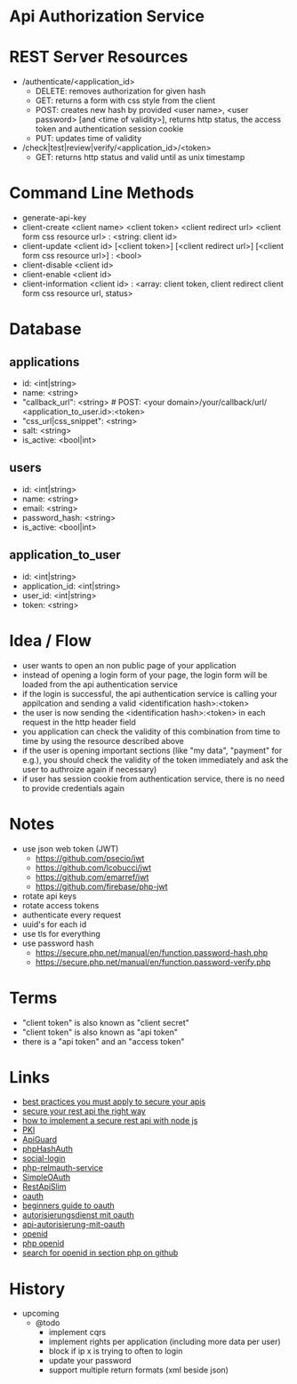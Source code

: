 # Api Authorization Service

# REST Server Resources

* /authenticate/\<application_id>
    * DELETE: removes authorization for given hash 
    * GET: returns a form with css style from the client
    * POST: creates new hash by provided \<user name>, \<user password> [and \<time of validity>], returns http status, the access token and authentication session cookie
    * PUT: updates time of validity
* /check|test|review|verify/\<application_id>/\<token>
    * GET: returns http status and valid until as unix timestamp

# Command Line Methods

* generate-api-key
* client-create \<client name> \<client token> \<client redirect url> \<client form css resource url> : \<string: client id>
* client-update \<client id> [\<client token>] [\<client redirect url>] [\<client form css resource url>] : \<bool>
* client-disable \<client id>
* client-enable \<client id>
* client-information \<client id> : \<array: client token, client redirect client form css resource url, status>

# Database

## applications

* id: \<int|string>
* name: \<string>
* "callback_url": \<string>  # POST: \<your domain>/your/callback/url/    \<application_to_user.id>:\<token>
* "css_url|css_snippet": \<string>
* salt: \<string>
* is_active: \<bool|int>

## users

* id: \<int|string>
* name: \<string>
* email: \<string>
* password_hash: \<string>
* is_active: \<bool|int>

## application_to_user

* id: \<int|string>
* application_id: \<int|string>
* user_id: \<int|string>
* token: \<string>

# Idea / Flow

* user wants to open an non public page of your application
* instead of opening a login form of your page, the login form will be loaded from the api authentication service
* if the login is successful, the api authentication service is calling your appilcation and sending a valid \<identification hash>:\<token>
* the user is now sending the \<identification hash>:\<token> in each request in the http header field
* you application can check the validity of this combination from time to time by using the resource described above
* if the user is opening important sections (like "my data", "payment" for e.g.), you should check the validity of the token immediately and ask the user to authroize again if necessary)
* if user has session cookie from authentication service, there is no need to provide credentials again

# Notes

* use json web token (JWT)
    * https://github.com/psecio/jwt
    * https://github.com/lcobucci/jwt
    * https://github.com/emarref/jwt
    * https://github.com/firebase/php-jwt
* rotate api keys
* rotate access tokens
* authenticate every request
* uuid's for each id
* use tls for everything
* use password hash
    * https://secure.php.net/manual/en/function.password-hash.php
    * https://secure.php.net/manual/en/function.password-verify.php

# Terms

* "client token" is also known as "client secret"
* "client token" is also known as "api token"
* there is a "api token" and an "access token"

# Links

* [best practices you must apply to secure your apis](http://www.slideshare.net/rnewton/best-practices-you-must-apply-to-secure-your-apis)
* [secure your rest api the right way](http://www.slideshare.net/stormpath/secure-your-rest-api-the-right-way)
* [how to implement a secure rest api with node js](https://stackoverflow.com/questions/15496915/how-to-implement-a-secure-rest-api-with-node-js)
* [PKI](https://de.wikipedia.org/wiki/Public-Key-Infrastruktur)
* [ApiGuard](https://github.com/FakeHeal/API-Guard)
* [phpHashAuth](https://github.com/PTKDev/OpenProtocol-phpHashAuth)
* [social-login](https://github.com/cresjie/social-login)
* [php-relmauth-service](https://github.com/fkooman/php-relmeauth-service)
* [SimpleOAuth](https://github.com/perecedero/SimpleOAuth)
* [RestApiSlim](https://github.com/barman789/rest_api_slim)
* [oauth](http://oauth.net/)
* [beginners guide to oauth](http://hueniverse.com/2007/10/04/beginners-guide-to-oauth-part-i-overview/)
* [autorisierungsdienst mit oauth](http://www.heise.de/developer/artikel/Autorisierungsdienste-mit-OAuth-845382.html)
* [api-autorisierung-mit-oauth](http://www.pc-magazin.de/ratgeber/api-autorisierung-mit-oauth-2-1335680.html)
* [openid](https://github.com/opauth/openid)
* [php openid](https://github.com/openid/php-openid)
* [search for openid in section php on github](https://github.com/search?l=PHP&q=openid&type=Repositories&utf8=%E2%9C%93)

# History

* upcoming
    * @todo
        * implement cqrs
        * implement rights per application (including more data per user)
        * block if ip x is trying to often to login
        * update your password
        * support multiple return formats (xml beside json)
